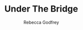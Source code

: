 ---
title: Under The Bridge
author: Rebecca Godfrey
status: Read
image: under-the-bridge.jpg
start_date: 2024/08/08
end_date: 2024/08/17
rating: 4
length: 480
own: false
---